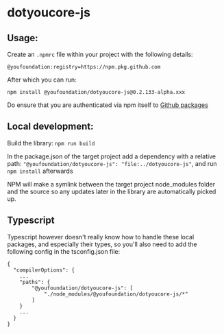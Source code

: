 # dotyoucore-js

## Usage:

Create an `.npmrc` file within your project with the following details:

`@youfoundation:registry=https://npm.pkg.github.com`

After which you can run:

`npm install @youfoundation/dotyoucore-js@0.2.133-alpha.xxx`

Do ensure that you are authenticated via npm itself to [Github packages](https://docs.github.com/en/packages/working-with-a-github-packages-registry/working-with-the-npm-registry)

## Local development:

Build the library:
`npm run build`

In the package.json of the target project add a dependency with a relative path:
`"@youfoundation/dotyoucore-js": "file:../dotyoucore-js"`, and run `npm install` afterwards

NPM will make a symlink between the target project node_modules folder and the source so any updates later in the library are automatically picked up.

## Typescript

Typescript however doesn't really know how to handle these local packages, and especially their types, so you'll also need to add the following config in the tsconfig.json file:

```
{
  "compilerOptions": {
    ...
    "paths": {
        "@youfoundation/dotyoucore-js": [
            "./node_modules/@youfoundation/dotyoucore-js/*"
        ]
    }
    ...
  }
}
```

